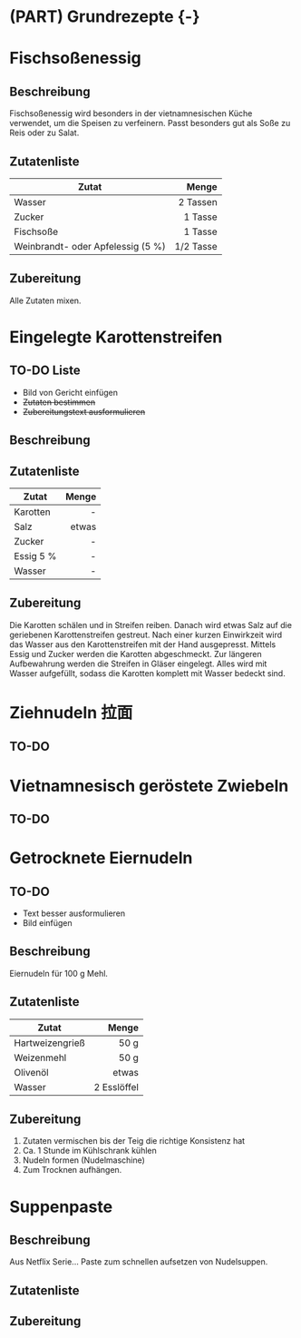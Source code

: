 # (PART) Grundrezepte {-}

# Fischsoßenessig

## Beschreibung

Fischsoßenessig wird besonders in der vietnamnesischen Küche verwendet, um die Speisen zu verfeinern. Passt besonders gut als Soße zu Reis oder zu Salat. 

## Zutatenliste

Zutat | Menge 
---|---:
Wasser | 2 Tassen
Zucker | 1 Tasse
Fischsoße | 1 Tasse
Weinbrandt- oder Apfelessig (5 %) | 1/2 Tasse


## Zubereitung
Alle Zutaten mixen.


# Eingelegte Karottenstreifen

## TO-DO Liste

- Bild von Gericht einfügen
-  ~~Zutaten bestimmen~~
- ~~Zubereitungstext ausformulieren~~



## Beschreibung


## Zutatenliste

Zutat | Menge 
---|---:
Karotten | -
Salz | etwas
Zucker | -
Essig 5 % | -
Wasser | -


## Zubereitung

Die Karotten schälen und in Streifen reiben. Danach wird etwas Salz auf die geriebenen Karottenstreifen gestreut. Nach einer kurzen Einwirkzeit wird das Wasser aus den Karottenstreifen mit der Hand ausgepresst. Mittels Essig und Zucker werden die Karotten abgeschmeckt. Zur längeren Aufbewahrung werden die Streifen in Gläser eingelegt. Alles wird mit Wasser aufgefüllt, sodass die Karotten komplett mit Wasser bedeckt sind. 


# Ziehnudeln 拉面

## TO-DO

# Vietnamnesisch geröstete Zwiebeln

## TO-DO


# Getrocknete Eiernudeln

## TO-DO

- Text besser ausformulieren
- Bild einfügen

## Beschreibung

Eiernudeln für 100 g Mehl.

## Zutatenliste

Zutat | Menge 
---|---:
Hartweizengrieß | 50 g
Weizenmehl | 50 g
Olivenöl | etwas
Wasser | 2 Esslöffel

## Zubereitung
1. Zutaten vermischen bis der Teig die richtige Konsistenz hat
2. Ca. 1 Stunde im Kühlschrank kühlen
3. Nudeln formen (Nudelmaschine)
4. Zum Trocknen aufhängen.

# Suppenpaste

## Beschreibung
Aus Netflix Serie... Paste zum schnellen aufsetzen von Nudelsuppen.

## Zutatenliste

## Zubereitung
